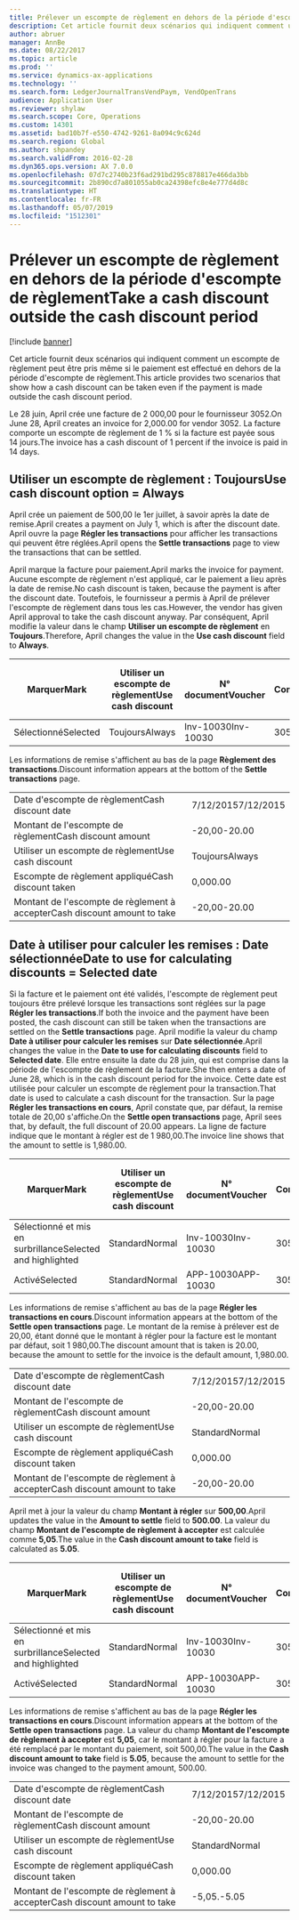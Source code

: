 ```yaml
---
title: Prélever un escompte de règlement en dehors de la période d'escompte de règlement
description: Cet article fournit deux scénarios qui indiquent comment un escompte de règlement peut être pris même si le paiement est effectué en dehors de la période d'escompte de règlement.
author: abruer
manager: AnnBe
ms.date: 08/22/2017
ms.topic: article
ms.prod: ''
ms.service: dynamics-ax-applications
ms.technology: ''
ms.search.form: LedgerJournalTransVendPaym, VendOpenTrans
audience: Application User
ms.reviewer: shylaw
ms.search.scope: Core, Operations
ms.custom: 14301
ms.assetid: bad10b7f-e550-4742-9261-8a094c9c624d
ms.search.region: Global
ms.author: shpandey
ms.search.validFrom: 2016-02-28
ms.dyn365.ops.version: AX 7.0.0
ms.openlocfilehash: 07d7c2740b23f6ad291bd295c878817e466da3bb
ms.sourcegitcommit: 2b890cd7a801055ab0ca24398efc8e4e777d4d8c
ms.translationtype: HT
ms.contentlocale: fr-FR
ms.lasthandoff: 05/07/2019
ms.locfileid: "1512301"
---
```

# <a name="take-a-cash-discount-outside-the-cash-discount-period"></a><span data-ttu-id="b9f66-103">Prélever un escompte de règlement en dehors de la période d'escompte de règlement</span><span class="sxs-lookup"><span data-stu-id="b9f66-103">Take a cash discount outside the cash discount period</span></span>

[!include [banner](../includes/banner.md)]

<span data-ttu-id="b9f66-104">Cet article fournit deux scénarios qui indiquent comment un escompte de règlement peut être pris même si le paiement est effectué en dehors de la période d'escompte de règlement.</span><span class="sxs-lookup"><span data-stu-id="b9f66-104">This article provides two scenarios that show how a cash discount can be taken even if the payment is made outside the cash discount period.</span></span>

<span data-ttu-id="b9f66-105">Le 28 juin, April crée une facture de 2 000,00 pour le fournisseur 3052.</span><span class="sxs-lookup"><span data-stu-id="b9f66-105">On June 28, April creates an invoice for 2,000.00 for vendor 3052.</span></span> <span data-ttu-id="b9f66-106">La facture comporte un escompte de règlement de 1 % si la facture est payée sous 14 jours.</span><span class="sxs-lookup"><span data-stu-id="b9f66-106">The invoice has a cash discount of 1 percent if the invoice is paid in 14 days.</span></span>

## <a name="use-cash-discount-option--always"></a><span data-ttu-id="b9f66-107">Utiliser un escompte de règlement : Toujours</span><span class="sxs-lookup"><span data-stu-id="b9f66-107">Use cash discount option = Always</span></span>
<span data-ttu-id="b9f66-108">April crée un paiement de 500,00 le 1er juillet, à savoir après la date de remise.</span><span class="sxs-lookup"><span data-stu-id="b9f66-108">April creates a payment on July 1, which is after the discount date.</span></span> <span data-ttu-id="b9f66-109">April ouvre la page **Régler les transactions** pour afficher les transactions qui peuvent être réglées.</span><span class="sxs-lookup"><span data-stu-id="b9f66-109">April opens the **Settle transactions** page to view the transactions that can be settled.</span></span> 

<span data-ttu-id="b9f66-110">April marque la facture pour paiement.</span><span class="sxs-lookup"><span data-stu-id="b9f66-110">April marks the invoice for payment.</span></span> <span data-ttu-id="b9f66-111">Aucune escompte de règlement n'est appliqué, car le paiement a lieu après la date de remise.</span><span class="sxs-lookup"><span data-stu-id="b9f66-111">No cash discount is taken, because the payment is after the discount date.</span></span> <span data-ttu-id="b9f66-112">Toutefois, le fournisseur a permis à April de prélever l'escompte de règlement dans tous les cas.</span><span class="sxs-lookup"><span data-stu-id="b9f66-112">However, the vendor has given April approval to take the cash discount anyway.</span></span> <span data-ttu-id="b9f66-113">Par conséquent, April modifie la valeur dans le champ **Utiliser un escompte de règlement** en **Toujours**.</span><span class="sxs-lookup"><span data-stu-id="b9f66-113">Therefore, April changes the value in the **Use cash discount** field to **Always**.</span></span>

| <span data-ttu-id="b9f66-114">Marquer</span><span class="sxs-lookup"><span data-stu-id="b9f66-114">Mark</span></span>     | <span data-ttu-id="b9f66-115">Utiliser un escompte de règlement</span><span class="sxs-lookup"><span data-stu-id="b9f66-115">Use cash discount</span></span> | <span data-ttu-id="b9f66-116">N° document</span><span class="sxs-lookup"><span data-stu-id="b9f66-116">Voucher</span></span>   | <span data-ttu-id="b9f66-117">Compte</span><span class="sxs-lookup"><span data-stu-id="b9f66-117">Account</span></span> | <span data-ttu-id="b9f66-118">Date d'escompte de règlement</span><span class="sxs-lookup"><span data-stu-id="b9f66-118">Cash discount date</span></span> | <span data-ttu-id="b9f66-119">Date d'échéance</span><span class="sxs-lookup"><span data-stu-id="b9f66-119">Due date</span></span>  | <span data-ttu-id="b9f66-120">Facture</span><span class="sxs-lookup"><span data-stu-id="b9f66-120">Invoice</span></span> | <span data-ttu-id="b9f66-121">Montant dans la devise de transaction</span><span class="sxs-lookup"><span data-stu-id="b9f66-121">Amount in transaction currency</span></span> | <span data-ttu-id="b9f66-122">Devise</span><span class="sxs-lookup"><span data-stu-id="b9f66-122">Currency</span></span> | <span data-ttu-id="b9f66-123">Montant à régler</span><span class="sxs-lookup"><span data-stu-id="b9f66-123">Amount to settle</span></span> |
|----------|-------------------|-----------|---------|--------------------|-----------|---------|--------------------------------|----------|------------------|
| <span data-ttu-id="b9f66-124">Sélectionné</span><span class="sxs-lookup"><span data-stu-id="b9f66-124">Selected</span></span> | <span data-ttu-id="b9f66-125">Toujours</span><span class="sxs-lookup"><span data-stu-id="b9f66-125">Always</span></span>            | <span data-ttu-id="b9f66-126">Inv-10030</span><span class="sxs-lookup"><span data-stu-id="b9f66-126">Inv-10030</span></span> | <span data-ttu-id="b9f66-127">3052</span><span class="sxs-lookup"><span data-stu-id="b9f66-127">3052</span></span>    | <span data-ttu-id="b9f66-128">6/28/2015</span><span class="sxs-lookup"><span data-stu-id="b9f66-128">6/28/2015</span></span>          | <span data-ttu-id="b9f66-129">7/12/2015</span><span class="sxs-lookup"><span data-stu-id="b9f66-129">7/12/2015</span></span> | <span data-ttu-id="b9f66-130">10030</span><span class="sxs-lookup"><span data-stu-id="b9f66-130">10030</span></span>   | <span data-ttu-id="b9f66-131">-2 000,00</span><span class="sxs-lookup"><span data-stu-id="b9f66-131">-2,000.00</span></span>                      | <span data-ttu-id="b9f66-132">USD</span><span class="sxs-lookup"><span data-stu-id="b9f66-132">USD</span></span>      | <span data-ttu-id="b9f66-133">-1 980,00</span><span class="sxs-lookup"><span data-stu-id="b9f66-133">-1,980.00</span></span>        |

<span data-ttu-id="b9f66-134">Les informations de remise s'affichent au bas de la page **Règlement des transactions**.</span><span class="sxs-lookup"><span data-stu-id="b9f66-134">Discount information appears at the bottom of the **Settle transactions** page.</span></span>

|                              |           |
|------------------------------|-----------|
| <span data-ttu-id="b9f66-135">Date d'escompte de règlement</span><span class="sxs-lookup"><span data-stu-id="b9f66-135">Cash discount date</span></span>           | <span data-ttu-id="b9f66-136">7/12/2015</span><span class="sxs-lookup"><span data-stu-id="b9f66-136">7/12/2015</span></span> |
| <span data-ttu-id="b9f66-137">Montant de l'escompte de règlement</span><span class="sxs-lookup"><span data-stu-id="b9f66-137">Cash discount amount</span></span>         | <span data-ttu-id="b9f66-138">-20,00</span><span class="sxs-lookup"><span data-stu-id="b9f66-138">-20.00</span></span>    |
| <span data-ttu-id="b9f66-139">Utiliser un escompte de règlement</span><span class="sxs-lookup"><span data-stu-id="b9f66-139">Use cash discount</span></span>            | <span data-ttu-id="b9f66-140">Toujours</span><span class="sxs-lookup"><span data-stu-id="b9f66-140">Always</span></span>    |
| <span data-ttu-id="b9f66-141">Escompte de règlement appliqué</span><span class="sxs-lookup"><span data-stu-id="b9f66-141">Cash discount taken</span></span>          | <span data-ttu-id="b9f66-142">0,00</span><span class="sxs-lookup"><span data-stu-id="b9f66-142">0.00</span></span>      |
| <span data-ttu-id="b9f66-143">Montant de l'escompte de règlement à accepter</span><span class="sxs-lookup"><span data-stu-id="b9f66-143">Cash discount amount to take</span></span> | <span data-ttu-id="b9f66-144">-20,00</span><span class="sxs-lookup"><span data-stu-id="b9f66-144">-20.00</span></span>    |

## <a name="date-to-use-for-calculating-discounts--selected-date"></a><span data-ttu-id="b9f66-145">Date à utiliser pour calculer les remises : Date sélectionnée</span><span class="sxs-lookup"><span data-stu-id="b9f66-145">Date to use for calculating discounts = Selected date</span></span>
<span data-ttu-id="b9f66-146">Si la facture et le paiement ont été validés, l'escompte de règlement peut toujours être prélevé lorsque les transactions sont réglées sur la page **Régler les transactions**.</span><span class="sxs-lookup"><span data-stu-id="b9f66-146">If both the invoice and the payment have been posted, the cash discount can still be taken when the transactions are settled on the **Settle transactions** page.</span></span> <span data-ttu-id="b9f66-147">April modifie la valeur du champ **Date à utiliser pour calculer les remises** sur **Date sélectionnée**.</span><span class="sxs-lookup"><span data-stu-id="b9f66-147">April changes the value in the **Date to use for calculating discounts** field to **Selected date**.</span></span> <span data-ttu-id="b9f66-148">Elle entre ensuite la date du 28 juin, qui est comprise dans la période de l'escompte de règlement de la facture.</span><span class="sxs-lookup"><span data-stu-id="b9f66-148">She then enters a date of June 28, which is in the cash discount period for the invoice.</span></span> <span data-ttu-id="b9f66-149">Cette date est utilisée pour calculer un escompte de règlement pour la transaction.</span><span class="sxs-lookup"><span data-stu-id="b9f66-149">That date is used to calculate a cash discount for the transaction.</span></span> <span data-ttu-id="b9f66-150">Sur la page **Régler les transactions en cours**, April constate que, par défaut, la remise totale de 20,00 s'affiche.</span><span class="sxs-lookup"><span data-stu-id="b9f66-150">On the **Settle open transactions** page, April sees that, by default, the full discount of 20.00 appears.</span></span> <span data-ttu-id="b9f66-151">La ligne de facture indique que le montant à régler est de 1 980,00.</span><span class="sxs-lookup"><span data-stu-id="b9f66-151">The invoice line shows that the amount to settle is 1,980.00.</span></span>

| <span data-ttu-id="b9f66-152">Marquer</span><span class="sxs-lookup"><span data-stu-id="b9f66-152">Mark</span></span>                     | <span data-ttu-id="b9f66-153">Utiliser un escompte de règlement</span><span class="sxs-lookup"><span data-stu-id="b9f66-153">Use cash discount</span></span> | <span data-ttu-id="b9f66-154">N° document</span><span class="sxs-lookup"><span data-stu-id="b9f66-154">Voucher</span></span>   | <span data-ttu-id="b9f66-155">Compte</span><span class="sxs-lookup"><span data-stu-id="b9f66-155">Account</span></span> | <span data-ttu-id="b9f66-156">Date d'escompte de règlement</span><span class="sxs-lookup"><span data-stu-id="b9f66-156">Cash discount date</span></span> | <span data-ttu-id="b9f66-157">Date d'échéance</span><span class="sxs-lookup"><span data-stu-id="b9f66-157">Due date</span></span>  | <span data-ttu-id="b9f66-158">Facture</span><span class="sxs-lookup"><span data-stu-id="b9f66-158">Invoice</span></span> | <span data-ttu-id="b9f66-159">Montant dans la devise de transaction</span><span class="sxs-lookup"><span data-stu-id="b9f66-159">Amount in transaction currency</span></span> | <span data-ttu-id="b9f66-160">Devise</span><span class="sxs-lookup"><span data-stu-id="b9f66-160">Currency</span></span> | <span data-ttu-id="b9f66-161">Montant à régler</span><span class="sxs-lookup"><span data-stu-id="b9f66-161">Amount to settle</span></span> |
|--------------------------|-------------------|-----------|---------|--------------------|-----------|---------|--------------------------------|----------|------------------|
| <span data-ttu-id="b9f66-162">Sélectionné et mis en surbrillance</span><span class="sxs-lookup"><span data-stu-id="b9f66-162">Selected and highlighted</span></span> | <span data-ttu-id="b9f66-163">Standard</span><span class="sxs-lookup"><span data-stu-id="b9f66-163">Normal</span></span>            | <span data-ttu-id="b9f66-164">Inv-10030</span><span class="sxs-lookup"><span data-stu-id="b9f66-164">Inv-10030</span></span> | <span data-ttu-id="b9f66-165">3052</span><span class="sxs-lookup"><span data-stu-id="b9f66-165">3052</span></span>    | <span data-ttu-id="b9f66-166">6/28/2015</span><span class="sxs-lookup"><span data-stu-id="b9f66-166">6/28/2015</span></span>          | <span data-ttu-id="b9f66-167">7/12/2015</span><span class="sxs-lookup"><span data-stu-id="b9f66-167">7/12/2015</span></span> | <span data-ttu-id="b9f66-168">10030</span><span class="sxs-lookup"><span data-stu-id="b9f66-168">10030</span></span>   | <span data-ttu-id="b9f66-169">-2 000,00</span><span class="sxs-lookup"><span data-stu-id="b9f66-169">-2,000.00</span></span>                      | <span data-ttu-id="b9f66-170">USD</span><span class="sxs-lookup"><span data-stu-id="b9f66-170">USD</span></span>      | <span data-ttu-id="b9f66-171">-1 980,00</span><span class="sxs-lookup"><span data-stu-id="b9f66-171">-1,980.00</span></span>        |
| <span data-ttu-id="b9f66-172">Activé</span><span class="sxs-lookup"><span data-stu-id="b9f66-172">Selected</span></span>                 | <span data-ttu-id="b9f66-173">Standard</span><span class="sxs-lookup"><span data-stu-id="b9f66-173">Normal</span></span>            | <span data-ttu-id="b9f66-174">APP-10030</span><span class="sxs-lookup"><span data-stu-id="b9f66-174">APP-10030</span></span> | <span data-ttu-id="b9f66-175">3052</span><span class="sxs-lookup"><span data-stu-id="b9f66-175">3052</span></span>    | <span data-ttu-id="b9f66-176">7/15/2015</span><span class="sxs-lookup"><span data-stu-id="b9f66-176">7/15/2015</span></span>          | <span data-ttu-id="b9f66-177">7/15/2015</span><span class="sxs-lookup"><span data-stu-id="b9f66-177">7/15/2015</span></span> |         | <span data-ttu-id="b9f66-178">500,00</span><span class="sxs-lookup"><span data-stu-id="b9f66-178">500.00</span></span>                         | <span data-ttu-id="b9f66-179">USD</span><span class="sxs-lookup"><span data-stu-id="b9f66-179">USD</span></span>      | <span data-ttu-id="b9f66-180">500,00</span><span class="sxs-lookup"><span data-stu-id="b9f66-180">500.00</span></span>           |

<span data-ttu-id="b9f66-181">Les informations de remise s'affichent au bas de la page **Régler les transactions en cours**.</span><span class="sxs-lookup"><span data-stu-id="b9f66-181">Discount information appears at the bottom of the **Settle open transactions** page.</span></span> <span data-ttu-id="b9f66-182">Le montant de la remise à prélever est de 20,00, étant donné que le montant à régler pour la facture est le montant par défaut, soit 1 980,00.</span><span class="sxs-lookup"><span data-stu-id="b9f66-182">The discount amount that is taken is 20.00, because the amount to settle for the invoice is the default amount, 1,980.00.</span></span>

|                              |           |
|------------------------------|-----------|
| <span data-ttu-id="b9f66-183">Date d'escompte de règlement</span><span class="sxs-lookup"><span data-stu-id="b9f66-183">Cash discount date</span></span>           | <span data-ttu-id="b9f66-184">7/12/2015</span><span class="sxs-lookup"><span data-stu-id="b9f66-184">7/12/2015</span></span> |
| <span data-ttu-id="b9f66-185">Montant de l'escompte de règlement</span><span class="sxs-lookup"><span data-stu-id="b9f66-185">Cash discount amount</span></span>         | <span data-ttu-id="b9f66-186">-20,00</span><span class="sxs-lookup"><span data-stu-id="b9f66-186">-20.00</span></span>    |
| <span data-ttu-id="b9f66-187">Utiliser un escompte de règlement</span><span class="sxs-lookup"><span data-stu-id="b9f66-187">Use cash discount</span></span>            | <span data-ttu-id="b9f66-188">Standard</span><span class="sxs-lookup"><span data-stu-id="b9f66-188">Normal</span></span>    |
| <span data-ttu-id="b9f66-189">Escompte de règlement appliqué</span><span class="sxs-lookup"><span data-stu-id="b9f66-189">Cash discount taken</span></span>          | <span data-ttu-id="b9f66-190">0,00</span><span class="sxs-lookup"><span data-stu-id="b9f66-190">0.00</span></span>      |
| <span data-ttu-id="b9f66-191">Montant de l'escompte de règlement à accepter</span><span class="sxs-lookup"><span data-stu-id="b9f66-191">Cash discount amount to take</span></span> | <span data-ttu-id="b9f66-192">-20,00</span><span class="sxs-lookup"><span data-stu-id="b9f66-192">-20.00</span></span>    |

<span data-ttu-id="b9f66-193">April met à jour la valeur du champ **Montant à régler** sur **500,00**.</span><span class="sxs-lookup"><span data-stu-id="b9f66-193">April updates the value in the **Amount to settle** field to **500.00**.</span></span> <span data-ttu-id="b9f66-194">La valeur du champ **Montant de l'escompte de règlement à accepter** est calculée comme **5,05**.</span><span class="sxs-lookup"><span data-stu-id="b9f66-194">The value in the **Cash discount amount to take** field is calculated as **5.05**.</span></span>

| <span data-ttu-id="b9f66-195">Marquer</span><span class="sxs-lookup"><span data-stu-id="b9f66-195">Mark</span></span>                     | <span data-ttu-id="b9f66-196">Utiliser un escompte de règlement</span><span class="sxs-lookup"><span data-stu-id="b9f66-196">Use cash discount</span></span> | <span data-ttu-id="b9f66-197">N° document</span><span class="sxs-lookup"><span data-stu-id="b9f66-197">Voucher</span></span>   | <span data-ttu-id="b9f66-198">Compte</span><span class="sxs-lookup"><span data-stu-id="b9f66-198">Account</span></span> | <span data-ttu-id="b9f66-199">Date</span><span class="sxs-lookup"><span data-stu-id="b9f66-199">Date</span></span>      | <span data-ttu-id="b9f66-200">Date d'échéance</span><span class="sxs-lookup"><span data-stu-id="b9f66-200">Due date</span></span>  | <span data-ttu-id="b9f66-201">Facture</span><span class="sxs-lookup"><span data-stu-id="b9f66-201">Invoice</span></span> | <span data-ttu-id="b9f66-202">Montant dans la devise de transaction</span><span class="sxs-lookup"><span data-stu-id="b9f66-202">Amount in transaction currency</span></span> | <span data-ttu-id="b9f66-203">Devise</span><span class="sxs-lookup"><span data-stu-id="b9f66-203">Currency</span></span> | <span data-ttu-id="b9f66-204">Montant à régler</span><span class="sxs-lookup"><span data-stu-id="b9f66-204">Amount to settle</span></span> |
|--------------------------|-------------------|-----------|---------|-----------|-----------|---------|--------------------------------|----------|------------------|
| <span data-ttu-id="b9f66-205">Sélectionné et mis en surbrillance</span><span class="sxs-lookup"><span data-stu-id="b9f66-205">Selected and highlighted</span></span> | <span data-ttu-id="b9f66-206">Standard</span><span class="sxs-lookup"><span data-stu-id="b9f66-206">Normal</span></span>            | <span data-ttu-id="b9f66-207">Inv-10030</span><span class="sxs-lookup"><span data-stu-id="b9f66-207">Inv-10030</span></span> | <span data-ttu-id="b9f66-208">3052</span><span class="sxs-lookup"><span data-stu-id="b9f66-208">3052</span></span>    | <span data-ttu-id="b9f66-209">6/28/2015</span><span class="sxs-lookup"><span data-stu-id="b9f66-209">6/28/2015</span></span> | <span data-ttu-id="b9f66-210">7/12/2015</span><span class="sxs-lookup"><span data-stu-id="b9f66-210">7/12/2015</span></span> | <span data-ttu-id="b9f66-211">10030</span><span class="sxs-lookup"><span data-stu-id="b9f66-211">10030</span></span>   | <span data-ttu-id="b9f66-212">2 000,00</span><span class="sxs-lookup"><span data-stu-id="b9f66-212">2,000.00</span></span>                       | <span data-ttu-id="b9f66-213">USD</span><span class="sxs-lookup"><span data-stu-id="b9f66-213">USD</span></span>      | <span data-ttu-id="b9f66-214">-500,00</span><span class="sxs-lookup"><span data-stu-id="b9f66-214">-500.00</span></span>          |
| <span data-ttu-id="b9f66-215">Activé</span><span class="sxs-lookup"><span data-stu-id="b9f66-215">Selected</span></span>                 | <span data-ttu-id="b9f66-216">Standard</span><span class="sxs-lookup"><span data-stu-id="b9f66-216">Normal</span></span>            | <span data-ttu-id="b9f66-217">APP-10030</span><span class="sxs-lookup"><span data-stu-id="b9f66-217">APP-10030</span></span> | <span data-ttu-id="b9f66-218">3052</span><span class="sxs-lookup"><span data-stu-id="b9f66-218">3052</span></span>    | <span data-ttu-id="b9f66-219">7/15/2015</span><span class="sxs-lookup"><span data-stu-id="b9f66-219">7/15/2015</span></span> | <span data-ttu-id="b9f66-220">7/15/2015</span><span class="sxs-lookup"><span data-stu-id="b9f66-220">7/15/2015</span></span> |         | <span data-ttu-id="b9f66-221">500,00</span><span class="sxs-lookup"><span data-stu-id="b9f66-221">500.00</span></span>                         | <span data-ttu-id="b9f66-222">USD</span><span class="sxs-lookup"><span data-stu-id="b9f66-222">USD</span></span>      | <span data-ttu-id="b9f66-223">500,00</span><span class="sxs-lookup"><span data-stu-id="b9f66-223">500.00</span></span>           |

<span data-ttu-id="b9f66-224">Les informations de remise s'affichent au bas de la page **Régler les transactions en cours**.</span><span class="sxs-lookup"><span data-stu-id="b9f66-224">Discount information appears at the bottom of the **Settle open transactions** page.</span></span> <span data-ttu-id="b9f66-225">La valeur du champ **Montant de l'escompte de règlement à accepter** est **5,05**, car le montant à régler pour la facture a été remplacé par le montant du paiement, soit 500,00.</span><span class="sxs-lookup"><span data-stu-id="b9f66-225">The value in the **Cash discount amount to take** field is **5.05**, because the amount to settle for the invoice was changed to the payment amount, 500.00.</span></span>

|                              |           |
|------------------------------|-----------|
| <span data-ttu-id="b9f66-226">Date d'escompte de règlement</span><span class="sxs-lookup"><span data-stu-id="b9f66-226">Cash discount date</span></span>           | <span data-ttu-id="b9f66-227">7/12/2015</span><span class="sxs-lookup"><span data-stu-id="b9f66-227">7/12/2015</span></span> |
| <span data-ttu-id="b9f66-228">Montant de l'escompte de règlement</span><span class="sxs-lookup"><span data-stu-id="b9f66-228">Cash discount amount</span></span>         | <span data-ttu-id="b9f66-229">-20,00</span><span class="sxs-lookup"><span data-stu-id="b9f66-229">-20.00</span></span>    |
| <span data-ttu-id="b9f66-230">Utiliser un escompte de règlement</span><span class="sxs-lookup"><span data-stu-id="b9f66-230">Use cash discount</span></span>            | <span data-ttu-id="b9f66-231">Standard</span><span class="sxs-lookup"><span data-stu-id="b9f66-231">Normal</span></span>    |
| <span data-ttu-id="b9f66-232">Escompte de règlement appliqué</span><span class="sxs-lookup"><span data-stu-id="b9f66-232">Cash discount taken</span></span>          | <span data-ttu-id="b9f66-233">0,00</span><span class="sxs-lookup"><span data-stu-id="b9f66-233">0.00</span></span>      |
| <span data-ttu-id="b9f66-234">Montant de l'escompte de règlement à accepter</span><span class="sxs-lookup"><span data-stu-id="b9f66-234">Cash discount amount to take</span></span> | <span data-ttu-id="b9f66-235">-5,05.</span><span class="sxs-lookup"><span data-stu-id="b9f66-235">-5.05</span></span>     |






